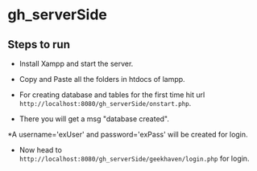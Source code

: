 # gh_serverSide

## Steps to run

* Install Xampp and start the server.

* Copy and Paste all the folders in htdocs of lampp.

* For creating database and tables for the first time hit url `http://localhost:8080/gh_serverSide/onstart.php`.

* There you will get a msg "database created".

*A username='exUser' and password='exPass' will be created for login. 
 
* Now head to `http://localhost:8080/gh_serverSide/geekhaven/login.php` for login.
